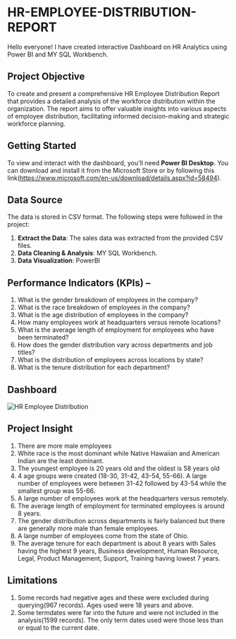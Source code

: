 # HR-EMPLOYEE-DISTRIBUTION-REPORT
Hello everyone!
I have created interactive Dashboard on HR Analytics using Power BI and MY SQL Workbench.

## **Project Objective**
To create and present a comprehensive HR Employee Distribution Report that provides a detailed analysis of the workforce distribution within the organization. The report aims to offer valuable insights into various aspects of employee distribution, facilitating informed decision-making and strategic workforce planning.

## **Getting Started**
To view and interact with the dashboard, you'll need **Power BI Desktop**. You can download and install it from the Microsoft Store or by following this link(https://www.microsoft.com/en-us/download/details.aspx?id=58494).

## **Data Source**

The data is stored in CSV format. The following steps were followed in the project:

1. **Extract the Data**:
 The sales data was extracted from the provided CSV files.
2. **Data Cleaning & Analysis**:
 MY SQL Workbench.
3. **Data Visualization**:
 PowerBI

 ## **Performance Indicators (KPIs)** – 
1. What is the gender breakdown of employees in the company?
2. What is the race breakdown of employees in the company?
3. What is the age distribution of employees in the company?
4. How many employees work at headquarters versus remote locations?
5. What is the average length of employment for employees who have been terminated?
6. How does the gender distribution vary across departments and job titles?
7. What is the distribution of employees across locations by state?
8. What is the tenure distribution for each department?

 ## **Dashboard**
![HR Employee Distribution](https://github.com/Aryan18107/HR-EMPLOYEE-DISTRIBUTION-REPORT/assets/156915129/dd555229-9d74-4785-a0ae-3606d3b98e4b)

 ## **Project Insight**
1. There are more male employees
2. White race is the most dominant while Native Hawaiian and American Indian are the least dominant.
3. The youngest employee is 20 years old and the oldest is 58 years old
4. 4 age groups were created (18-30, 31-42, 43-54, 55-66). A large number of employees were between 31-42 followed by 43-54 while the smallest group was 55-66.
5. A large number of employees work at the headquarters versus remotely.
6. The average length of employment for terminated employees is around 8 years.
7. The gender distribution across departments is fairly balanced but there are generally more male than female employees.
8. A large number of employees come from the state of Ohio.
9. The average tenure for each department is about 8 years with Sales having the highest 9 years, Business development, Human Resource, Legal, Product Management, Support, Training having lowest 7 years.

## **Limitations**
1. Some records had negative ages and these were excluded during querying(967 records). Ages used were 18 years and above.
2. Some termdates were far into the future and were not included in the analysis(1599 records). The only term dates used were those less than or equal to the current date.









